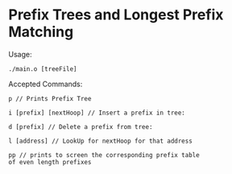 # Prefix Trees and Longest Prefix Matching

Usage:
```
./main.o [treeFile] 
```

Accepted Commands:

``` 
p // Prints Prefix Tree
```

``` 
i [prefix] [nextHoop] // Insert a prefix in tree: 
```

``` 
d [prefix] // Delete a prefix from tree: 
```

``` 
l [address] // LookUp for nextHoop for that address
```

``` 
pp // prints to screen the corresponding prefix table
of even length prefixes
```
